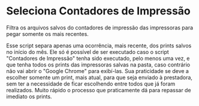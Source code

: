 # Seleciona Contadores de Impressão
Filtra os arquivos salvos do contadores de impressão das impressoras para pegar somente os mais recentes.

Esse script separa apenas uma ocorrência, mais recente, dos prints salvos no início do mês. Ele só é possível de ser executado caso o script "Contadores de Impressão" tenha sido executado, pelo menos uma vez, e que tenha todos os prints das impressoras salvas na pasta, caso contrário não vai abrir o "Google Chrome" para exibí-las.
Sua praticidade se deve a escolher somente um print, mais atual, para que seja enviado à prestadora, sem ter a necessidade de ficar escolhendo entre todos que já foram realizados. Muito rápido o processo que praticamente dá para repassar de imediato os prints.
